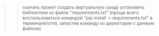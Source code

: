 >> скачать проект
>> создать виртуальную среду
>> установить библиотеки из файла "requirements.txt" (проще всего воспользоваться командой "pip install -r requirements.txt" в терминале/cmd, запустив команду из директории с данным файлом)
